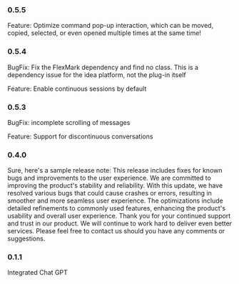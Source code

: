 <h3>0.5.5</h3>
<p>Feature: Optimize command pop-up interaction, which can be moved, copied, selected, or even opened multiple times at the same time!</p>

<h3>0.5.4</h3>
<p>BugFix: Fix the FlexMark dependency and find no class. This is a dependency issue for the idea platform, not the plug-in itself</p>
<p>Feature: Enable continuous sessions by default</p>


<h3>0.5.3</h3>
<p>BugFix: incomplete scrolling of messages</p>
<p>Feature: Support for discontinuous conversations</p>

<h3>0.4.0</h3>
<p>Sure, here's a sample release note:
This release includes fixes for known bugs and improvements to the user experience.
We are committed to improving the product's stability and reliability. With this update, we have resolved various bugs that could cause crashes or errors, resulting in smoother and more seamless user experience. The optimizations include detailed refinements to commonly used features, enhancing the product's usability and overall user experience.
Thank you for your continued support and trust in our product. We will continue to work hard to deliver even better services. Please feel free to contact us should you have any comments or suggestions.</p>

<h3>0.1.1</h3>
<p>Integrated Chat GPT</p>





